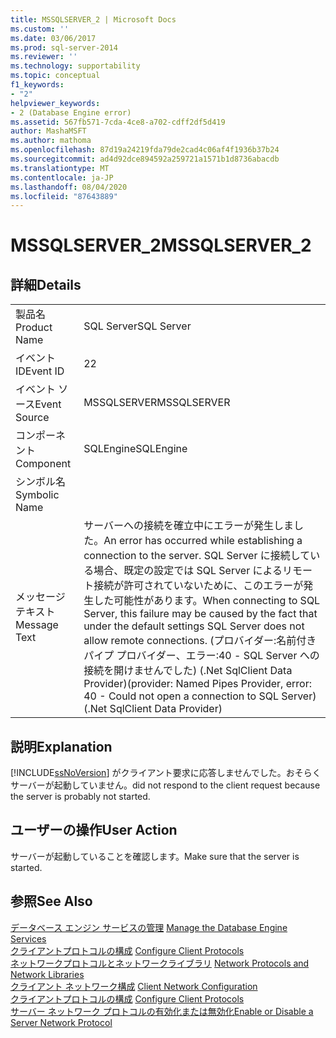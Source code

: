 ```yaml
---
title: MSSQLSERVER_2 | Microsoft Docs
ms.custom: ''
ms.date: 03/06/2017
ms.prod: sql-server-2014
ms.reviewer: ''
ms.technology: supportability
ms.topic: conceptual
f1_keywords:
- "2"
helpviewer_keywords:
- 2 (Database Engine error)
ms.assetid: 567fb571-7cda-4ce8-a702-cdff2df5d419
author: MashaMSFT
ms.author: mathoma
ms.openlocfilehash: 87d19a24219fda79de2cad4c06af4f1936b37b24
ms.sourcegitcommit: ad4d92dce894592a259721a1571b1d8736abacdb
ms.translationtype: MT
ms.contentlocale: ja-JP
ms.lasthandoff: 08/04/2020
ms.locfileid: "87643889"
---
```

# <a name="mssqlserver_2"></a><span data-ttu-id="92b95-102">MSSQLSERVER_2</span><span class="sxs-lookup"><span data-stu-id="92b95-102">MSSQLSERVER_2</span></span>
    
## <a name="details"></a><span data-ttu-id="92b95-103">詳細</span><span class="sxs-lookup"><span data-stu-id="92b95-103">Details</span></span>  
  
|||  
|-|-|  
|<span data-ttu-id="92b95-104">製品名</span><span class="sxs-lookup"><span data-stu-id="92b95-104">Product Name</span></span>|<span data-ttu-id="92b95-105">SQL Server</span><span class="sxs-lookup"><span data-stu-id="92b95-105">SQL Server</span></span>|  
|<span data-ttu-id="92b95-106">イベント ID</span><span class="sxs-lookup"><span data-stu-id="92b95-106">Event ID</span></span>|<span data-ttu-id="92b95-107">2</span><span class="sxs-lookup"><span data-stu-id="92b95-107">2</span></span>|  
|<span data-ttu-id="92b95-108">イベント ソース</span><span class="sxs-lookup"><span data-stu-id="92b95-108">Event Source</span></span>|<span data-ttu-id="92b95-109">MSSQLSERVER</span><span class="sxs-lookup"><span data-stu-id="92b95-109">MSSQLSERVER</span></span>|  
|<span data-ttu-id="92b95-110">コンポーネント</span><span class="sxs-lookup"><span data-stu-id="92b95-110">Component</span></span>|<span data-ttu-id="92b95-111">SQLEngine</span><span class="sxs-lookup"><span data-stu-id="92b95-111">SQLEngine</span></span>|  
|<span data-ttu-id="92b95-112">シンボル名</span><span class="sxs-lookup"><span data-stu-id="92b95-112">Symbolic Name</span></span>||  
|<span data-ttu-id="92b95-113">メッセージ テキスト</span><span class="sxs-lookup"><span data-stu-id="92b95-113">Message Text</span></span>|<span data-ttu-id="92b95-114">サーバーへの接続を確立中にエラーが発生しました。</span><span class="sxs-lookup"><span data-stu-id="92b95-114">An error has occurred while establishing a connection to the server.</span></span>  <span data-ttu-id="92b95-115">SQL Server に接続している場合、既定の設定では SQL Server によるリモート接続が許可されていないために、このエラーが発生した可能性があります。</span><span class="sxs-lookup"><span data-stu-id="92b95-115">When connecting to SQL Server, this failure may be caused by the fact that under the default settings SQL Server does not allow remote connections.</span></span> <span data-ttu-id="92b95-116">(プロバイダー:名前付きパイプ プロバイダー、エラー:40 - SQL Server への接続を開けませんでした) (.Net SqlClient Data Provider)</span><span class="sxs-lookup"><span data-stu-id="92b95-116">(provider: Named Pipes Provider, error: 40 - Could not open a connection to SQL Server) (.Net SqlClient Data Provider)</span></span>|  
  
## <a name="explanation"></a><span data-ttu-id="92b95-117">説明</span><span class="sxs-lookup"><span data-stu-id="92b95-117">Explanation</span></span>  
 [!INCLUDE[ssNoVersion](../../includes/ssnoversion-md.md)] <span data-ttu-id="92b95-118">がクライアント要求に応答しませんでした。おそらくサーバーが起動していません。</span><span class="sxs-lookup"><span data-stu-id="92b95-118">did not respond to the client request because the server is probably not started.</span></span>  
  
## <a name="user-action"></a><span data-ttu-id="92b95-119">ユーザーの操作</span><span class="sxs-lookup"><span data-stu-id="92b95-119">User Action</span></span>  
 <span data-ttu-id="92b95-120">サーバーが起動していることを確認します。</span><span class="sxs-lookup"><span data-stu-id="92b95-120">Make sure that the server is started.</span></span>  
  
## <a name="see-also"></a><span data-ttu-id="92b95-121">参照</span><span class="sxs-lookup"><span data-stu-id="92b95-121">See Also</span></span>  
 <span data-ttu-id="92b95-122">[データベース エンジン サービスの管理](../../database-engine/configure-windows/manage-the-database-engine-services.md) </span><span class="sxs-lookup"><span data-stu-id="92b95-122">[Manage the Database Engine Services](../../database-engine/configure-windows/manage-the-database-engine-services.md) </span></span>  
 <span data-ttu-id="92b95-123">[クライアントプロトコルの構成](../../database-engine/configure-windows/configure-client-protocols.md) </span><span class="sxs-lookup"><span data-stu-id="92b95-123">[Configure Client Protocols](../../database-engine/configure-windows/configure-client-protocols.md) </span></span>  
 <span data-ttu-id="92b95-124">[ネットワークプロトコルとネットワークライブラリ](../../sql-server/install/network-protocols-and-network-libraries.md) </span><span class="sxs-lookup"><span data-stu-id="92b95-124">[Network Protocols and Network Libraries](../../sql-server/install/network-protocols-and-network-libraries.md) </span></span>  
 <span data-ttu-id="92b95-125">[クライアント ネットワーク構成](../../database-engine/configure-windows/client-network-configuration.md) </span><span class="sxs-lookup"><span data-stu-id="92b95-125">[Client Network Configuration](../../database-engine/configure-windows/client-network-configuration.md) </span></span>  
 <span data-ttu-id="92b95-126">[クライアントプロトコルの構成](../../database-engine/configure-windows/configure-client-protocols.md) </span><span class="sxs-lookup"><span data-stu-id="92b95-126">[Configure Client Protocols](../../database-engine/configure-windows/configure-client-protocols.md) </span></span>  
 [<span data-ttu-id="92b95-127">サーバー ネットワーク プロトコルの有効化または無効化</span><span class="sxs-lookup"><span data-stu-id="92b95-127">Enable or Disable a Server Network Protocol</span></span>](../../database-engine/configure-windows/enable-or-disable-a-server-network-protocol.md)  
  
  
